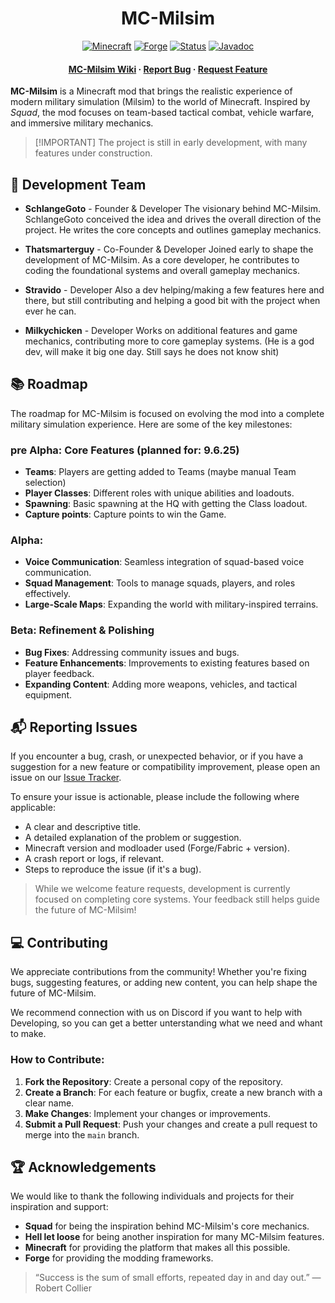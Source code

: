 <div align="center">
  
[//]: # (Project banner/or logo here)

# MC-Milsim

[![Minecraft](https://img.shields.io/badge/Minecraft-1.20.1-green.svg)](https://www.minecraft.net/) 
[![Forge](https://img.shields.io/badge/Forge-Latest-orange.svg)](https://files.minecraftforge.net/net/minecraftforge/forge/) 
[![Status](https://img.shields.io/badge/Status-pre--Alpha-blue.svg)](https://github.com/setup-studios/MC-Milsim)
[![Javadoc](https://img.shields.io/badge/JavaDoc-Online-green)](https://setup-studios.github.io/MC-Milsim/)
<h4>
    <a href="https://github.com/setup-studios/MC-Milsim/docs">MC-Milsim Wiki</a>
  <span> · </span>
    <a href="https://github.com/setup-studios/MC-Milsim/issues">Report Bug</a>
  <span> · </span>
    <a href="https://github.com/setup-studios/MC-Milsim/issues/">Request Feature</a>
  </h4>

</div>

**MC-Milsim** is a Minecraft mod that brings the realistic experience of modern military simulation (Milsim) to the world of Minecraft. Inspired by *Squad*, the mod focuses on team-based tactical combat, vehicle warfare, and immersive military mechanics.

>   [!IMPORTANT]
> The project is still in early development, with many features under construction.

<!-- not need for now, because we cant provide the features yet.
## 🚀 Features

* **Team-Based Gameplay**: Experience large-scale, tactical combat where coordination and communication are key.
* **Realistic Combat Mechanics**: From weapon handling to ballistics and vehicle operations, every mechanic strives for realism.
* **Role System**: Play as distinct military roles (e.g., Rifleman, Medic, Engineer), each with specialized duties that enhance team coordination.
* **Vehicle Warfare**: Use a variety of military vehicles, from armored trucks to tanks, with realistic control and combat mechanics.
* **Voice Chat Integration**: Seamlessly integrated in-game voice communication, mimicking the communication style of real military squads.
* **Dynamic Environments**: Large-scale maps inspired by real-world military layouts and immersive combat scenarios.
-->

<!-- We dont need this yet
## 🛠️ Installation

To install MC-Milsim, follow these steps:

### Requirements

* **Minecraft Version**: 1.20.1
* **Modloader**: Forge

### Installation Steps

1. **Install Minecraft**: Make sure you have Minecraft installed (version 1.20.1 or higher).
2. **Install Forge**: Download and install Forge.

   * [Forge Download](https://files.minecraftforge.net/net/minecraftforge/forge/index_1.20.1.html)
3. **Download MC-Milsim**: Download the latest `.jar` file for MC-Milsim from our [Releases](https://github.com/setup-studios/MC-Milsim/releases) page.
4. **Place the Mod File**: Move the downloaded `.jar` file into the `mods` folder in your Minecraft directory.

   * On Windows: `%appdata%\.minecraft\mods`
   * On MacOS: `~/Library/Application Support/minecraft/mods`
5. **Launch Minecraft**: Open Minecraft, select your modded profile, and you're ready to go!

> **Note:** This mod is still in the alpha phase, so expect occasional bugs and missing features!

-->

<!-- we dont need this yet
## 💬 Community & Support

Want to get involved or connect with other players and developers? Join our **official MC-Milsim Discord** and explore the **Wiki** to make the most of your experience:

### 🔗 [Join Our Discord](#) *(Invite link coming soon)*

On our Discord, you can:

* 🛠 **Get Help**: Ask questions about gameplay, mod setup, or technical issues.
* 💡 **Suggest Features**: Share your ideas and vote on upcoming features.
* 📢 **Stay Up-To-Date**: Get announcements, dev updates, and patch notes first.
* 🧪 **Participate in Playtesting**: Try early builds and give direct feedback.
* 🎯 **Shape the Future**: Help the devs decide what features and mechanics to prioritize next!

### 📚 [Check Out the Wiki](#) *(Link coming soon)*

The official **MC-Milsim Wiki** is your go-to place for:

* Gameplay guides and role overviews
* Feature documentation and controls
* FAQs, troubleshooting, and more

> Be sure to check the Wiki before submitting an issue — your question might already be answered!
-->

## 🔧 Development Team

* **SchlangeGoto** - Founder & Developer
  The visionary behind MC-Milsim. SchlangeGoto conceived the idea and drives the overall direction of the project. He writes the core concepts and outlines gameplay mechanics.

* **Thatsmarterguy** - Co-Founder & Developer
  Joined early to shape the development of MC-Milsim. As a core developer, he contributes to coding the foundational systems and overall gameplay mechanics.

* **Stravido** - Developer
  Also a dev helping/making a few features here and there, but still contributing and helping a good bit with the project when ever he can.

* **Milkychicken** - Developer
  Works on additional features and game mechanics, contributing more to core gameplay systems. (He is a god dev, will make it big one day. Still says he does not know shit)


## 📚 Roadmap

The roadmap for MC-Milsim is focused on evolving the mod into a complete military simulation experience. Here are some of the key milestones:

### pre Alpha: Core Features (planned for: 9.6.25)

* **Teams**: Players are getting added to Teams (maybe manual Team selection)
* **Player Classes**: Different roles with unique abilities and loadouts.
* **Spawning**: Basic spawning at the HQ with getting the Class loadout.
* **Capture points**: Capture points to win the Game.

### Alpha: 

* **Voice Communication**: Seamless integration of squad-based voice communication.
* **Squad Management**: Tools to manage squads, players, and roles effectively.
* **Large-Scale Maps**: Expanding the world with military-inspired terrains.

### Beta: Refinement & Polishing

* **Bug Fixes**: Addressing community issues and bugs.
* **Feature Enhancements**: Improvements to existing features based on player feedback.
* **Expanding Content**: Adding more weapons, vehicles, and tactical equipment.


## 📬 Reporting Issues

If you encounter a bug, crash, or unexpected behavior, or if you have a suggestion for a new feature or compatibility improvement, please open an issue on our [Issue Tracker](https://github.com/setup-studios/MC-Milsim/issues).

To ensure your issue is actionable, please include the following where applicable:

* A clear and descriptive title.
* A detailed explanation of the problem or suggestion.
* Minecraft version and modloader used (Forge/Fabric + version).
* A crash report or logs, if relevant.
* Steps to reproduce the issue (if it's a bug).

> While we welcome feature requests, development is currently focused on completing core systems. Your feedback still helps guide the future of MC-Milsim!

## 💻 Contributing

We appreciate contributions from the community! Whether you're fixing bugs, suggesting features, or adding new content, you can help shape the future of MC-Milsim.

We recommend connection with us on Discord if you want to help with Developing, so you can get a better unterstanding what we need and whant to make.
### How to Contribute:

1. **Fork the Repository**: Create a personal copy of the repository.
2. **Create a Branch**: For each feature or bugfix, create a new branch with a clear name.
3. **Make Changes**: Implement your changes or improvements.
4. **Submit a Pull Request**: Push your changes and create a pull request to merge into the `main` branch.

## 🏆 Acknowledgements

We would like to thank the following individuals and projects for their inspiration and support:

* **Squad** for being the inspiration behind MC-Milsim's core mechanics.
* **Hell let loose** for being another inspiration for many MC-Milsim features.
* **Minecraft** for providing the platform that makes all this possible.
* **Forge** for providing the modding frameworks.

> “Success is the sum of small efforts, repeated day in and day out.” — Robert Collier
